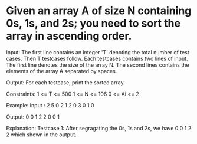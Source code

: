 # Given an array A of size N containing 0s, 1s, and 2s; you need to sort the array in ascending order.

Input:
The first line contains an integer 'T' denoting the total number of test cases. Then T testcases follow. Each testcases contains two lines of input. The first line denotes the size of the array N. The second lines contains the elements of the array A separated by spaces.

Output: 
For each testcase, print the sorted array.

Constraints: 
1 <= T <= 500
1 <= N <= 106
0 <= Ai <= 2

Example:
Input :
2
5
0 2 1 2 0
3
0 1 0

Output:
0 0 1 2 2
0 0 1

Explanation:
Testcase 1: After segragating the 0s, 1s and 2s, we have 0 0 1 2 2 which shown in the output.

